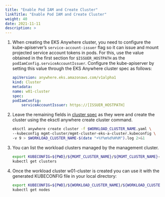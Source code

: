 ```yaml
---
title: "Enable Pod IAM and Create Cluster"
linkTitle: "Enable Pod IAM and Create Cluster"
weight: 40
date: 2021-11-11
description: >  
---
```


1. When creating the EKS Anywhere cluster, you need to configure the kube-apiserver’s `service-account-issuer` flag so it can issue and mount projected service account tokens in pods. For this, use the value obtained in the first section for `$ISSUER_HOSTPATH` as the `podIamConfig.serviceAccountIssuer`. Configure the kube-apiserver by setting this value through the EKS Anywhere cluster spec as follows:

    ```yaml
    apiVersion: anywhere.eks.amazonaws.com/v1alpha1
    kind: Cluster
    metadata:
    name: w01-cluster
    spec:
    podIamConfig:
        serviceAccountIssuer: https://[ISSUER_HOSTPATH]
    ```

1. Leave the remaining fields in [cluster spec](https://anywhere.eks.amazonaws.com/docs/reference/clusterspec/) as they were and create the cluster using the eksctl anywhere create cluster command.

    ```bash
    eksctl anywhere create cluster -f $WORKLOAD_CLUSTER_NAME.yaml \
    --kubeconfig mgmt-cluster/mgmt-cluster-eks-a-cluster.kubeconfig \
    -v 9 > $WORKLOAD_CLUSTER_NAME-$(date "+%Y%m%d%H%M").log 2>&1
    ```

1. You can list the workload clusters managed by the management cluster.

    ```bash
    export KUBECONFIG=${PWD}/${MGMT_CLUSTER_NAME}/${MGMT_CLUSTER_NAME}-eks-a-cluster.kubeconfig
    kubectl get clusters
    ```

1. Once the workload cluster w01-cluster is created you can use it with the generated KUBECONFIG file in your local directory:

    ```bash
    export KUBECONFIG=${PWD}/${WORKLOAD_CLUSTER_NAME}/${WORKLOAD_CLUSTER_NAME}-eks-a-cluster.kubeconfig
    kubectl get nodes
    ```